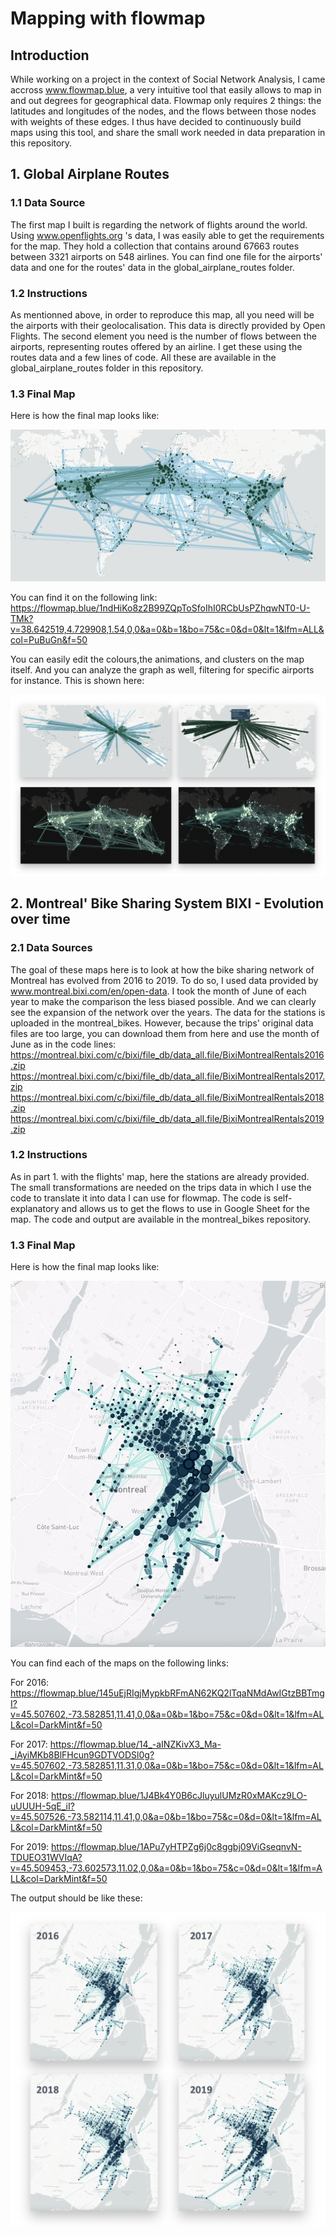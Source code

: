 # Mapping with flowmap

## Introduction 
While working on a project in the context of Social Network Analysis, I came accross www.flowmap.blue, a very intuitive tool that easily allows to map in and out degrees for geographical data. 
Flowmap only requires 2 things: the latitudes and longitudes of the nodes, and the flows between those nodes with weights of these edges.
I thus have decided to continuously build maps using this tool, and share the small work needed in data preparation in this repository.

## 1. Global Airplane Routes

### 1.1 Data Source
The first map I built is regarding the network of flights around the world. Using www.openflights.org 's data, I was easily able to get the requirements for the map. They hold a collection that contains around 67663 routes between 3321 airports on 548 airlines. You can find one file for the airports' data and one for the routes' data in the global_airplane_routes folder. 

### 1.2 Instructions
As mentionned above, in order to reproduce this map, all you need will be the airports with their geolocalisation. This data is directly provided by Open Flights. The second element you need is the number of flows between the airports, representing routes offered by an airline. I get these using the routes data and a few lines of code. All these are available in the global_airplane_routes folder in this repository.

### 1.3 Final Map
Here is how the final map looks like:

![Final Result](/global_airplane_routes/final_result.png)

You can find it on the following link: https://flowmap.blue/1ndHiKo8z2B99ZQpToSfoIhI0RCbUsPZhqwNT0-U-TMk?v=38.642519,4.729908,1.54,0,0&a=0&b=1&bo=75&c=0&d=0&lt=1&lfm=ALL&col=PuBuGn&f=50

You can easily edit the colours,the animations, and clusters on the map itself. And you can analyze the graph as well, filtering for specific airports for instance. This is shown here:


![Examples](/global_airplane_routes/examples.png)

## 2. Montreal' Bike Sharing System BIXI - Evolution over time

### 2.1 Data Sources
The goal of these maps here is to look at how the bike sharing network of Montreal has evolved from 2016 to 2019. To do so, I used data provided by www.montreal.bixi.com/en/open-data. I took the month of June of each year to make the comparison the less biased possible. And we can clearly see the expansion of the network over the years. The data for the stations is uploaded in the montreal_bikes. However, because the trips' original data files are too large, you can download them from here and use the month of June as in the code lines:
https://montreal.bixi.com/c/bixi/file_db/data_all.file/BixiMontrealRentals2016.zip
https://montreal.bixi.com/c/bixi/file_db/data_all.file/BixiMontrealRentals2017.zip
https://montreal.bixi.com/c/bixi/file_db/data_all.file/BixiMontrealRentals2018.zip
https://montreal.bixi.com/c/bixi/file_db/data_all.file/BixiMontrealRentals2019.zip

### 1.2 Instructions
As in part 1. with the flights' map, here the stations are already provided. The small transformations are needed on the trips data in which I use the code to translate it into data I can use for flowmap. The code is self-explanatory and allows us to get the flows to use in Google Sheet for the map. The code and output are available in the montreal_bikes repository.

### 1.3 Final Map
Here is how the final map looks like:

![Animation over years](/montreal_bikes/overtime.gif)

You can find each of the maps on the following links:

For 2016: https://flowmap.blue/145uEjRIgjMypkbRFmAN62KQ2lTqaNMdAwIGtzBBTmgI?v=45.507602,-73.582851,11.41,0,0&a=0&b=1&bo=75&c=0&d=0&lt=1&lfm=ALL&col=DarkMint&f=50

For 2017: https://flowmap.blue/14_-aINZKivX3_Ma-_iAyiMKb8BlFHcun9GDTVODSl0g?v=45.507602,-73.582851,11.31,0,0&a=0&b=1&bo=75&c=0&d=0&lt=1&lfm=ALL&col=DarkMint&f=50

For 2018: https://flowmap.blue/1J4Bk4Y0B6cJluyulUMzR0xMAKcz9LO-uUUUH-5qE_iI?v=45.507526,-73.582114,11.41,0,0&a=0&b=1&bo=75&c=0&d=0&lt=1&lfm=ALL&col=DarkMint&f=50

For 2019: https://flowmap.blue/1APu7yHTPZg6j0c8ggbj09ViGseqnvN-TDUEO31WVIqA?v=45.509453,-73.602573,11.02,0,0&a=0&b=1&bo=75&c=0&d=0&lt=1&lfm=ALL&col=DarkMint&f=50

The output should be like these:

![Each year](/montreal_bikes/years.png)

